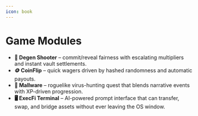 ```yaml
---
icon: book
---
```


# Game Modules

* **🧨 Degen Shooter** – commit/reveal fairness with escalating multipliers and instant vault settlements.
* **🪙 CoinFlip** – quick wagers driven by hashed randomness and automatic payouts.
* **🦠 Mallware** – roguelike virus-hunting quest that blends narrative events with XP-driven progression.
* **🖥️ ExecFi Terminal** – AI-powered prompt interface that can transfer, swap, and bridge assets without ever leaving the OS window.
